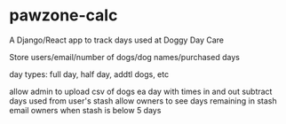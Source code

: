 # pawzone-calc
A Django/React app to track days used at Doggy Day Care

Store users/email/number of dogs/dog names/purchased days

day types: full day, half day, addtl dogs, etc

allow admin to upload csv of dogs ea day with times in and out
subtract days used from user's stash
allow owners to see days remaining in stash 
email owners when stash is below 5 days

